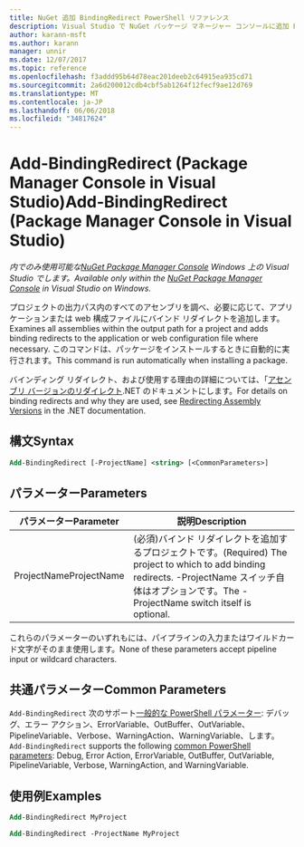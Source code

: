 ```yaml
---
title: NuGet 追加 BindingRedirect PowerShell リファレンス
description: Visual Studio で NuGet パッケージ マネージャー コンソールに追加 BindingRedirect PowerShell コマンドのリファレンスです。
author: karann-msft
ms.author: karann
manager: unnir
ms.date: 12/07/2017
ms.topic: reference
ms.openlocfilehash: f3addd95b64d78eac201deeb2c64915ea935cd71
ms.sourcegitcommit: 2a6d200012cdb4cbf5ab1264f12fecf9ae12d769
ms.translationtype: MT
ms.contentlocale: ja-JP
ms.lasthandoff: 06/06/2018
ms.locfileid: "34817624"
---
```

# <a name="add-bindingredirect-package-manager-console-in-visual-studio"></a><span data-ttu-id="785d1-103">Add-BindingRedirect (Package Manager Console in Visual Studio)</span><span class="sxs-lookup"><span data-stu-id="785d1-103">Add-BindingRedirect (Package Manager Console in Visual Studio)</span></span>

<span data-ttu-id="785d1-104">*内でのみ使用可能な[NuGet Package Manager Console](package-manager-console.md) Windows 上の Visual Studio でします。*</span><span class="sxs-lookup"><span data-stu-id="785d1-104">*Available only within the [NuGet Package Manager Console](package-manager-console.md) in Visual Studio on Windows.*</span></span>

<span data-ttu-id="785d1-105">プロジェクトの出力パス内のすべてのアセンブリを調べ、必要に応じて、アプリケーションまたは web 構成ファイルにバインド リダイレクトを追加します。</span><span class="sxs-lookup"><span data-stu-id="785d1-105">Examines all assemblies within the output path for a project and adds binding redirects to the application or web configuration file where necessary.</span></span> <span data-ttu-id="785d1-106">このコマンドは、パッケージをインストールするときに自動的に実行されます。</span><span class="sxs-lookup"><span data-stu-id="785d1-106">This command is run automatically when installing a package.</span></span>

<span data-ttu-id="785d1-107">バインディング リダイレクト、および使用する理由の詳細については、「[アセンブリ バージョンのリダイレクト](/dotnet/framework/configure-apps/redirect-assembly-versions).NET のドキュメントにします。</span><span class="sxs-lookup"><span data-stu-id="785d1-107">For details on binding redirects and why they are used, see [Redirecting Assembly Versions](/dotnet/framework/configure-apps/redirect-assembly-versions) in the .NET documentation.</span></span>

## <a name="syntax"></a><span data-ttu-id="785d1-108">構文</span><span class="sxs-lookup"><span data-stu-id="785d1-108">Syntax</span></span>

```ps
Add-BindingRedirect [-ProjectName] <string> [<CommonParameters>]
```

## <a name="parameters"></a><span data-ttu-id="785d1-109">パラメーター</span><span class="sxs-lookup"><span data-stu-id="785d1-109">Parameters</span></span>

| <span data-ttu-id="785d1-110">パラメーター</span><span class="sxs-lookup"><span data-stu-id="785d1-110">Parameter</span></span> | <span data-ttu-id="785d1-111">説明</span><span class="sxs-lookup"><span data-stu-id="785d1-111">Description</span></span> |
| --- | --- |
| <span data-ttu-id="785d1-112">ProjectName</span><span class="sxs-lookup"><span data-stu-id="785d1-112">ProjectName</span></span> | <span data-ttu-id="785d1-113">(必須)バインド リダイレクトを追加するプロジェクトです。</span><span class="sxs-lookup"><span data-stu-id="785d1-113">(Required) The project to which to add binding redirects.</span></span> <span data-ttu-id="785d1-114">-ProjectName スイッチ自体はオプションです。</span><span class="sxs-lookup"><span data-stu-id="785d1-114">The -ProjectName switch itself is optional.</span></span> |

<span data-ttu-id="785d1-115">これらのパラメーターのいずれもには、パイプラインの入力またはワイルドカード文字がそのまま使用します。</span><span class="sxs-lookup"><span data-stu-id="785d1-115">None of these parameters accept pipeline input or wildcard characters.</span></span>

## <a name="common-parameters"></a><span data-ttu-id="785d1-116">共通パラメーター</span><span class="sxs-lookup"><span data-stu-id="785d1-116">Common Parameters</span></span>

<span data-ttu-id="785d1-117">`Add-BindingRedirect` 次のサポート[一般的な PowerShell パラメーター](http://go.microsoft.com/fwlink/?LinkID=113216): デバッグ、エラー アクション、ErrorVariable、OutBuffer、OutVariable、PipelineVariable、Verbose、WarningAction、WarningVariable、します。</span><span class="sxs-lookup"><span data-stu-id="785d1-117">`Add-BindingRedirect` supports the following [common PowerShell parameters](http://go.microsoft.com/fwlink/?LinkID=113216): Debug, Error Action, ErrorVariable, OutBuffer, OutVariable, PipelineVariable, Verbose, WarningAction, and WarningVariable.</span></span>

## <a name="examples"></a><span data-ttu-id="785d1-118">使用例</span><span class="sxs-lookup"><span data-stu-id="785d1-118">Examples</span></span>

```ps
Add-BindingRedirect MyProject

Add-BindingRedirect -ProjectName MyProject
```
